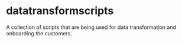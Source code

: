 # datatransformscripts
A collection of scripts that are being used for data transformation and onboarding the customers.
